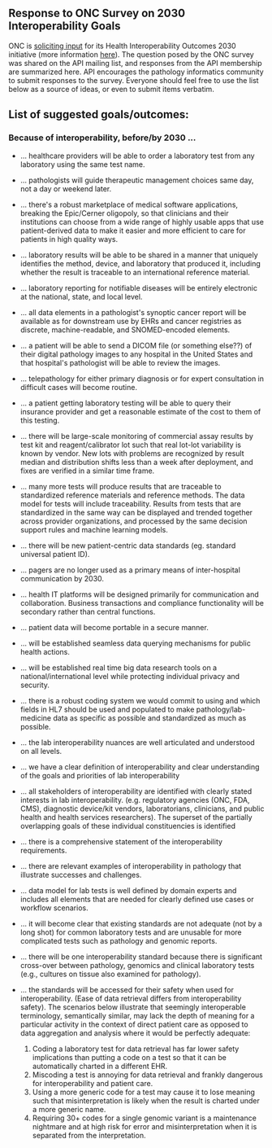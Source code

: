 ## Response to ONC Survey on 2030 Interoperability Goals

ONC is [soliciting input](https://www.healthit.gov/topic/interoperability/health-interoperability-outcomes-2030) for its Health Interoperability Outcomes 2030 initiative (more information [here](https://www.healthit.gov/buzz-blog/interoperability/health-interoperability-outcomes-2030)). The question posed by the ONC survey was shared on the API mailing list, and responses from the API membership are summarized here. API encourages the pathology informatics community to submit responses to the survey. Everyone should feel free to use the list below as a source of ideas, or even to submit items verbatim.
  
## List of suggested goals/outcomes:  
### Because of interoperability, before/by 2030 ...   
* … healthcare providers will be able to order a laboratory test from any laboratory using the same test name.
* … pathologists will guide therapeutic management choices same day, not a day or weekend later.
* … there's a robust marketplace of medical software applications, breaking the Epic/Cerner oligopoly, so that clinicians and their institutions can choose from a wide range of highly usable apps that use patient-derived data to make it easier and more efficient to care for patients in high quality ways.
* … laboratory results will be able to be shared in a manner that uniquely identifies the method, device, and laboratory that produced it, including whether the result is traceable to an international reference material.
* … laboratory reporting for notifiable diseases will be entirely electronic at the national, state, and local level.
* … all data elements in a pathologist's synoptic cancer report will be available as for downstream use by EHRs and cancer registries as discrete, machine-readable, and SNOMED-encoded elements.
* … a patient will be able to send a DICOM file (or something else??) of their digital pathology images to any hospital in the United States and that hospital's pathologist will be able to review the images.
* … telepathology for either primary diagnosis or for expert consultation in difficult cases will become routine.
* …  a patient getting laboratory testing will be able to query their insurance provider and get a reasonable estimate of the cost to them of this testing.
* … there will be large-scale monitoring of commercial assay results by test kit and reagent/calibrator lot such that real lot-lot variability is known by vendor. New lots with problems are recognized by result median and distribution shifts less than a week after deployment, and fixes are verified in a similar time frame.
* … many more tests will produce results that are traceable to standardized reference materials and reference methods. The data model for tests will include traceability. Results from tests that are standardized in the same way can be displayed and trended together across provider organizations, and processed by the same decision support rules and machine learning models.
* … there will be new patient-centric data standards (eg. standard universal patient ID). 
* … pagers are no longer used as a primary means of inter-hospital communication by 2030. 
* … health IT platforms will be designed primarily for communication and collaboration. Business transactions and compliance functionality will be secondary rather than central functions.
* … patient data will become portable in a secure manner.
* … will be established seamless data querying mechanisms for public health actions.
* … will be established real time big data research tools on a national/international level while protecting individual privacy and security.
* … there is a robust coding system we would commit to using and which fields in HL7 should be used and populated to make pathology/lab-medicine data as specific as possible and standardized as much as possible. 
* … the lab interoperability nuances are well articulated and understood on all levels. 
* … we have a clear definition of interoperability and clear understanding of the goals and priorities of lab interoperability

* … all stakeholders of interoperability are identified with clearly stated interests in lab interoperability. (e.g. regulatory agencies (ONC, FDA, CMS), diagnostic device/kit vendors, laboratorians, clinicians, and public health and health services researchers). The superset of the partially overlapping goals of these individual constituencies is identified
* … there is a comprehensive statement of the interoperability requirements.
* … there are relevant examples of interoperability in pathology that illustrate successes and challenges. 

* … data model for lab tests is well defined by domain experts and includes all elements that are needed for clearly defined use cases or workflow scenarios.

* … it will become clear that existing standards are not adequate (not by a long shot) for common laboratory tests and are unusable for more complicated tests such as pathology and genomic reports.
* … there will be one interoperability standard because there is significant cross-over between pathology, genomics and clinical laboratory tests (e.g., cultures on tissue also examined for pathology).
* … the standards will be accessed for their safety when used for interoperability. (Ease of data retrieval differs from interoperability safety). 
The scenarios below illustrate that seemingly interoperable terminology, semantically similar, may lack the depth of meaning for a particular activity in the context of direct patient care as opposed to data aggregation and analysis where it would be perfectly adequate:
  1. Coding a laboratory test for data retrieval has far lower safety implications than putting a code on a test so that it can be automatically charted in a different EHR.
  1.	Miscoding a test is annoying for data retrieval and frankly dangerous for interoperability and patient care.
  1. Using a more generic code for a test may cause it to lose meaning such that misinterpretation is likely when the result is charted under a more generic name.
  1. Requiring 30+ codes for a single genomic variant is a maintenance nightmare and at high risk for error and misinterpretation when it is separated from the interpretation.
